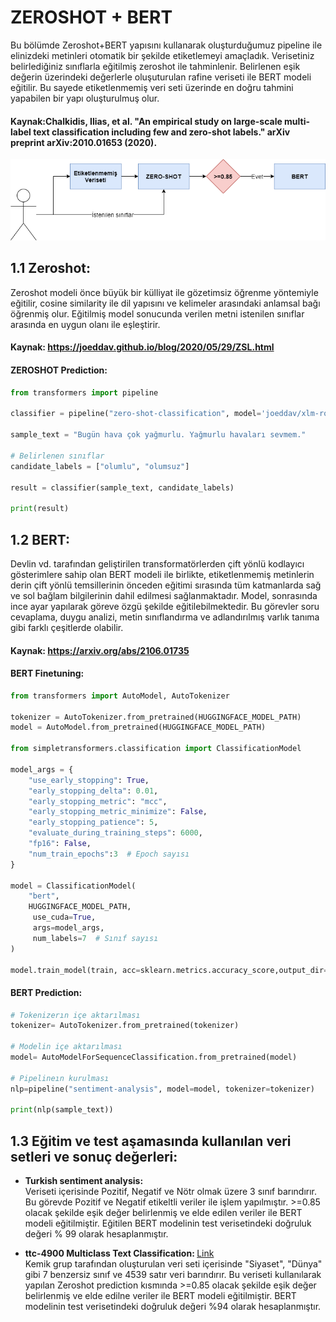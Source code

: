 # ZEROSHOT + BERT

Bu bölümde Zeroshot+BERT yapısını kullanarak oluşturduğumuz pipeline ile elinizdeki metinleri otomatik bir şekilde etiketlemeyi amaçladık. Verisetiniz belirlediğiniz sınıflarla eğitilmiş zeroshot ile tahminlenir. Belirlenen eşik değerin üzerindeki değerlerle oluşuturulan rafine veriseti ile BERT modeli eğitilir. Bu sayede etiketlenmemiş veri seti üzerinde en doğru tahmini yapabilen bir yapı oluşturulmuş olur.

#### Kaynak:Chalkidis, Ilias, et al. "An empirical study on large-scale multi-label text classification including few and zero-shot labels." arXiv preprint arXiv:2010.01653 (2020).

<p align="center">
  <img src="https://github.com/inspectorgadgetteknofest/inspector-gadget-acikhack2021/blob/main/Zeroshot/images/diagram.png">
</p>


## 1.1 Zeroshot:
Zeroshot modeli önce büyük bir külliyat ile  gözetimsiz öğrenme yöntemiyle eğitilir, cosine similarity ile dil yapısını ve kelimeler arasındaki anlamsal bağı öğrenmiş olur. Eğitilmiş model sonucunda verilen metni istenilen sınıflar arasında en uygun olanı ile eşleştirir.

#### Kaynak: https://joeddav.github.io/blog/2020/05/29/ZSL.html

#### ZEROSHOT Prediction:
```python
from transformers import pipeline

classifier = pipeline("zero-shot-classification", model='joeddav/xlm-roberta-large-xnli')

sample_text = "Bugün hava çok yağmurlu. Yağmurlu havaları sevmem."

# Belirlenen sınıflar
candidate_labels = ["olumlu", "olumsuz"]

result = classifier(sample_text, candidate_labels)

print(result)
```

## 1.2 BERT:
Devlin vd. tarafından geliştirilen transformatörlerden çift yönlü kodlayıcı gösterimlere sahip olan BERT modeli ile birlikte, etiketlenmemiş metinlerin derin çift yönlü temsillerinin önceden eğitimi sırasında tüm katmanlarda sağ ve sol bağlam bilgilerinin dahil edilmesi sağlanmaktadır. Model, sonrasında ince ayar yapılarak göreve özgü şekilde eğitilebilmektedir. Bu görevler soru cevaplama, duygu analizi, metin sınıflandırma ve adlandırılmış varlık tanıma gibi farklı çeşitlerde olabilir.

#### Kaynak: https://arxiv.org/abs/2106.01735


#### BERT Finetuning:
```python
from transformers import AutoModel, AutoTokenizer

tokenizer = AutoTokenizer.from_pretrained(HUGGINGFACE_MODEL_PATH)
model = AutoModel.from_pretrained(HUGGINGFACE_MODEL_PATH)

from simpletransformers.classification import ClassificationModel

model_args = {
    "use_early_stopping": True,
    "early_stopping_delta": 0.01,
    "early_stopping_metric": "mcc",
    "early_stopping_metric_minimize": False,
    "early_stopping_patience": 5,
    "evaluate_during_training_steps": 6000,
    "fp16": False,
    "num_train_epochs":3  # Epoch sayısı
}

model = ClassificationModel(
    "bert", 
    HUGGINGFACE_MODEL_PATH,
     use_cuda=True, 
     args=model_args, 
     num_labels=7  # Sınıf sayısı
)

model.train_model(train, acc=sklearn.metrics.accuracy_score,output_dir=MODEL_OUTPUT_DIR)
```

#### BERT Prediction:
```python
# Tokenizerın içe aktarılması
tokenizer= AutoTokenizer.from_pretrained(tokenizer)

# Modelin içe aktarılması
model= AutoModelForSequenceClassification.from_pretrained(model)

# Pipelineın kurulması
nlp=pipeline("sentiment-analysis", model=model, tokenizer=tokenizer)

print(nlp(sample_text))
```

## 1.3 Eğitim ve test aşamasında kullanılan veri setleri ve sonuç değerleri:

  * <b> Turkish sentiment analysis:</b> <br>
  Veriseti içerisinde Pozitif, Negatif ve Nötr olmak üzere 3 sınıf barındırır. Bu görevde Pozitif ve Negatif etikeltli veriler ile işlem yapılmıştır. >=0.85 olacak şekilde eşik değer belirlenmiş ve elde edilen veriler ile BERT modeli eğitilmiştir. Eğitilen BERT modelinin test verisetindeki doğruluk değeri % 99 olarak hesaplanmıştır.
  
  * <b> ttc-4900 Multiclass Text Classification: </b> <a href= "https://www.kaggle.com/savasy/ttc4900">Link</a> <br>
  Kemik grup tarafından oluşturulan veri seti içerisinde "Siyaset", "Dünya" gibi 7 benzersiz sınıf ve 4539 satır veri barındırır. Bu veriseti kullanılarak yapılan Zeroshot prediction kısmında >=0.85 olacak şekilde eşik değer belirlenmiş ve elde edilne veriler ile BERT modeli eğitilmiştir. BERT modelinin test verisetindeki doğruluk değeri %94 olarak hesaplanmıştır.
  
  
